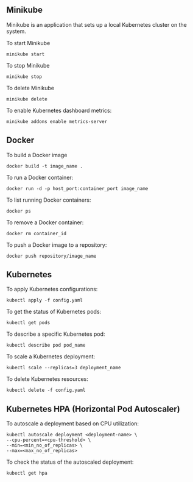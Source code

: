 ## Minikube
Minikube is an application that sets up a local Kubernetes cluster on the system. 

To start Minikube
```
minikube start
```

To stop Minikube
```
minikube stop
```

To delete Minikube
```
minikube delete
```

To enable Kubernetes dashboard metrics:
```
minikube addons enable metrics-server
```

## Docker
To build a Docker image
```
docker build -t image_name .
```
To run a Docker container:
```
docker run -d -p host_port:container_port image_name
```
To list running Docker containers:
```
docker ps
```

To remove a Docker container:
```
docker rm container_id
```
To push a Docker image to a repository:
```
docker push repository/image_name
```

## Kubernetes
To apply Kubernetes configurations:
```
kubectl apply -f config.yaml
```
To get the status of Kubernetes pods:
```
kubectl get pods
```
To describe a specific Kubernetes pod:
```
kubectl describe pod pod_name
```
To scale a Kubernetes deployment:
```
kubectl scale --replicas=3 deployment_name
```
To delete Kubernetes resources:
```
kubectl delete -f config.yaml
```

## Kubernetes HPA (Horizontal Pod Autoscaler)
To autoscale a deployment based on CPU utilization:
```
kubectl autoscale deployment <deployment-name> \
--cpu-percent=<cpu-threshold> \
--min=<min_no_of_replicas> \
--max=<max_no_of_replicas>
```

To check the status of the autoscaled deployment:
```
kubectl get hpa
```
